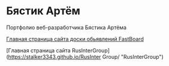 # Бястик Артём
Портфолио веб-разработчика Бястика Артёма

[Главная страница сайта доски обьявлений FastBoard](https://stalker3343.github.io/Board/src/ "FastBoard")

[Главная страница сайта RusInterGroup](https://stalker3343.github.io/RusInter Group/ "RusInterGroup")


